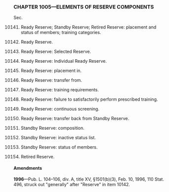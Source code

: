 ### **CHAPTER 1005—ELEMENTS OF RESERVE COMPONENTS** ###

Sec.

10141. Ready Reserve; Standby Reserve; Retired Reserve: placement and status of members; training categories.

10142. Ready Reserve.

10143. Ready Reserve: Selected Reserve.

10144. Ready Reserve: Individual Ready Reserve.

10145. Ready Reserve: placement in.

10146. Ready Reserve: transfer from.

10147. Ready Reserve: training requirements.

10148. Ready Reserve: failure to satisfactorily perform prescribed training.

10149. Ready Reserve: continuous screening.

10150. Ready Reserve: transfer back from Standby Reserve.

10151. Standby Reserve: composition.

10152. Standby Reserve: inactive status list.

10153. Standby Reserve: status of members.

10154. Retired Reserve.

#### Amendments ####

**1996**—Pub. L. 104–106, div. A, title XV, §1501(b)(3), Feb. 10, 1996, 110 Stat. 496, struck out "generally" after "Reserve" in item 10142.